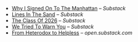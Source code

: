 * [Why I Signed On To The Manhattan](https://unsafescience.substack.com/p/why-i-signed-on-to-the-manhattan) – *Substack*
* [Lines In The Sand](https://ivyexile.substack.com/p/lines-in-the-sand) – *Substack*
* [The Class Of 2026](https://barsoom.substack.com/p/the-class-of-2026) – *Substack*
* [We Tried To Warn You](https://unsafescience.substack.com/p/we-tried-to-warn-you) – *Substack*
* [From Heterodox to Helpless](https://open.substack.com/pub/unsafescience/p/from-heterodox-to-helpless) – *open.substack.com*
